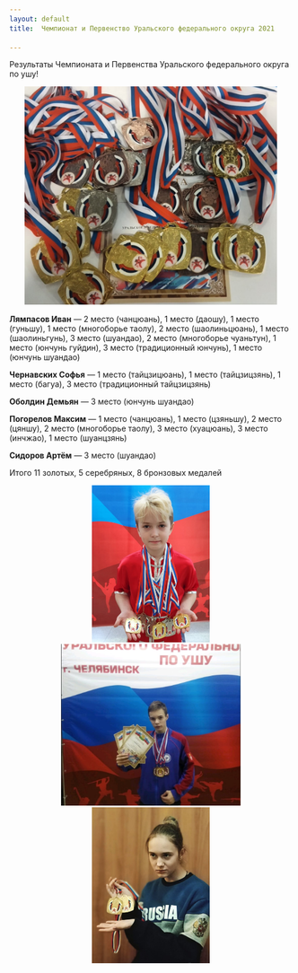```yaml
---
layout: default
title:  Чемпионат и Первенство Уральского федерального округа 2021

---
```

Результаты Чемпионата и Первенства Уральского федерального округа по ушу!
<center><img src='/huabao/shijian/urfo2021.jpg' width='450'></center>

**Лямпасов Иван** — 2 место (чанцюань), 1 место (даошу), 1 место (гуньшу), 1 место (многоборье таолу), 2 место (шаолиньцюань), 1 место (шаолиньгунь), 3 место (шуандао), 2 место (многоборье чуаньтун), 1 место (юнчунь гуйдин), 3 место (традиционный юнчунь), 1 место (юнчунь шуандао)

**Чернавских Софья** — 1 место (тайцзицюань), 1 место (тайцзицзянь), 1 место (багуа), 3 место (традиционный тайцзицзянь)

**Оболдин Демьян** — 3 место (юнчунь шуандао)

**Погорелов Максим** — 1 место (чанцюань), 1 место (цзяньшу), 2 место (цяншу), 2 место (многоборье таолу), 3 место (хуацюань), 3 место (инчжао), 1 место (шуанцзянь)

**Сидоров Артём** — 3 место (шуандао)

Итого 11 золотых, 5 серебряных, 8 бронзовых медалей

<center><img src='/huabao/shijian/ivanurfo.jpg' class='text-left' width='210'></center>
<center><img src='/huabao/shijian/maximurfo.jpg' class='text-left' width='320'></center>
<center><img src='/huabao/shijian/sophiaurfo.jpg' class='text-left' width='210'></center>
